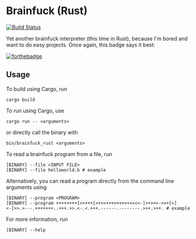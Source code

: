 # Brainfuck (Rust)

[![Build Status](https://travis-ci.org/chuahou/brainfuck_rust.svg?branch=master)](https://travis-ci.org/chuahou/brainfuck_rust)

Yet another brainfuck interpreter (this time in Rust), because I'm bored and want to do easy
projects. Once again, this badge says it best:

[![forthebadge](https://forthebadge.com/images/badges/you-didnt-ask-for-this.svg)](https://forthebadge.com)

## Usage

To build using Cargo, run

    cargo build

To run using Cargo, use

    cargo run -- <arguments>

or directly call the binary with

    bin/brainfuck_rust <arguments>

To read a brainfuck program from a file, run

    [BINARY] --file <INPUT FILE>
    [BINARY] --file helloworld.b # example

Alternatively, you can read a program directly from the command line arguments using

    [BINARY] --program <PROGRAM>
    [BINARY] --program ++++++++[>++++[>++>+++>+++>+<<<<-]>+>+>->>+[<]<-]>>.>---.+++++++..+++.>>.<-.<.+++.------.--------.>>+.>++. # example

For more information, run

    [BINARY] --help
